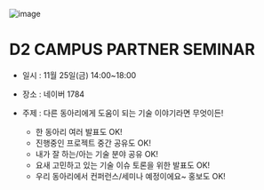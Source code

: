 ![image](https://user-images.githubusercontent.com/1983469/198497670-d2be7b9e-54c9-4b4b-8ec9-b0e1769e046c.png)

# D2 CAMPUS PARTNER SEMINAR

* 일시 : 11월 25일(금) 14:00~18:00
* 장소 : 네이버 1784

* 주제 : 다른 동아리에게 도움이 되는 기술 이야기라면 무엇이든!
  * 한 동아리 여러 발표도 OK!
  * 진행중인 프로젝트 중간 공유도 OK!
  * 내가 잘 하는/아는 기술 분야 공유 OK!
  * 요새 고민하고 있는 기술 이슈 토론을 위한 발표도 OK!
  * 우리 동아리에서 컨퍼런스/세미나 예정이에요~ 홍보도 OK! 
